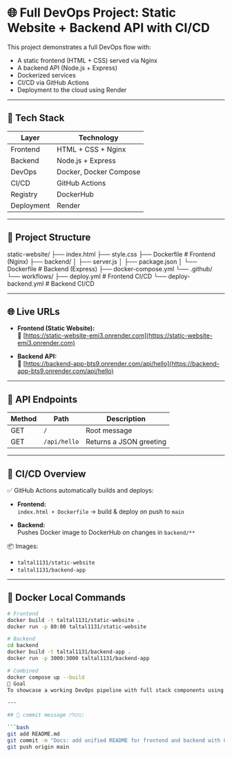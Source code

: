 # 🌐 Full DevOps Project: Static Website + Backend API with CI/CD

This project demonstrates a full DevOps flow with:

- A static frontend (HTML + CSS) served via Nginx
- A backend API (Node.js + Express)
- Dockerized services
- CI/CD via GitHub Actions
- Deployment to the cloud using Render

---

## 🧱 Tech Stack

| Layer     | Technology                       |
|-----------|----------------------------------|
| Frontend  | HTML + CSS + Nginx               |
| Backend   | Node.js + Express                |
| DevOps    | Docker, Docker Compose           |
| CI/CD     | GitHub Actions                   |
| Registry  | DockerHub                        |
| Deployment | Render                          |

---

## 📁 Project Structure

static-website/
├── index.html
├── style.css
├── Dockerfile # Frontend (Nginx)
├── backend/
│ ├── server.js
│ ├── package.json
│ └── Dockerfile # Backend (Express)
├── docker-compose.yml
└── .github/
└── workflows/
├── deploy.yml # Frontend CI/CD
└── deploy-backend.yml # Backend CI/CD

---

## 🌐 Live URLs

- **Frontend (Static Website):**  
  🔗 [https://static-website-emi3.onrender.com](https://static-website-emi3.onrender.com)

- **Backend API:**  
  🔗 [https://backend-app-bts9.onrender.com/api/hello](https://backend-app-bts9.onrender.com/api/hello)

---

## 🔌 API Endpoints

| Method | Path           | Description                  |
|--------|----------------|------------------------------|
| GET    | `/`            | Root message                 |
| GET    | `/api/hello`   | Returns a JSON greeting      |

---

## 🚀 CI/CD Overview

✅ GitHub Actions automatically builds and deploys:

- **Frontend:**  
  `index.html + Dockerfile` → build & deploy on push to `main`

- **Backend:**  
  Pushes Docker image to DockerHub on changes in `backend/**`

📦 Images:
- `taltal1131/static-website`
- `taltal1131/backend-app`

---

## 🐳 Docker Local Commands

```bash
# Frontend
docker build -t taltal1131/static-website .
docker run -p 80:80 taltal1131/static-website

# Backend
cd backend
docker build -t taltal1131/backend-app .
docker run -p 3000:3000 taltal1131/backend-app

# Combined
docker compose up --build
🎯 Goal
To showcase a working DevOps pipeline with full stack components using Docker, GitHub Actions, and Render deployment.

---

## 🧾 commit message מומלץ:

```bash
git add README.md
git commit -m "Docs: add unified README for frontend and backend with CI/CD and deployment"
git push origin main
